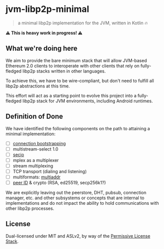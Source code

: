 # jvm-libp2p-minimal

> a minimal libp2p implementation for the JVM, written in Kotlin 🔥

**⚠️ This is heavy work in progress! ⚠**

## What we're doing here

We aim to provide the bare minimum stack that will allow JVM-based Ethereum 2.0
clients to interoperate with other clients that rely on fully-fledged libp2p
stacks written in other languages.

To achieve this, we have to be wire-compliant, but don't need to fulfill all
libp2p abstractions at this time.

This effort will act as a starting point to evolve this project into a
fully-fledged libp2p stack for JVM environments, including Android runtimes.

## Definition of Done

We have identified the following components on the path to attaining a minimal
implementation:

- [ ] [connection bootstrapping](https://github.com/libp2p/specs/pull/168)
- [ ] multistream-select 1.0
- [ ] [secio](https://github.com/libp2p/specs/pull/106)
- [ ] mplex as a multiplexer
- [ ] stream multiplexing
- [ ] TCP transport (dialing and listening)
- [ ] multiformats: [multiaddr](https://github.com/multiformats/multiaddr)
- [ ] [peer ID](https://github.com/libp2p/specs/pull/100) & crypto (RSA,
  ed25519, secp256k1?)

We are explicitly leaving out the peerstore, DHT, pubsub, connection manager,
etc. and other subsystems or concepts that are internal to implementations and
do not impact the ability to hold communications with other libp2p processes.

## License

Dual-licensed under MIT and ASLv2, by way of the [Permissive License
Stack](https://protocol.ai/blog/announcing-the-permissive-license-stack/).
